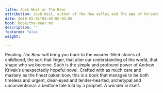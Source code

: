 ```yaml
---
title: Josh Weil on The Bear
attribution: Josh Weil, author of The New Valley and The Age of Perpetual Light
date: 2019-05-01T00:00:00-04:00
book: book/the-bear.md
description: ''
featured: false
weight: 

---
```

Reading _The Bear_ will bring you back to the wonder-filled stories of childhood, the sort that linger, that alter our understanding of the world, that shape who we become. Such is the simple and profound power of Andrew Krivak’s unexpectedly hopeful novel. Crafted with as much care and mastery as the finest oaken bow, this is a book that manages to be both timeless and urgent, clear-eyed and tender-hearted, archetypal and unconventional: a bedtime tale told by a prophet. A wonder in itself.